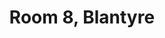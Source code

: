 ---
basin: 'Yes'
cudn: true
floor: Ground
grade: 1
images:
- /assets/images/rooms/blantyre/blant_8_1.png
- /assets/images/rooms/blantyre/blant_8_2.png
living_room: 'No'
location: Blantyre
name: '8'
network: Wired and Wireless
title: Room 8, Blantyre
---